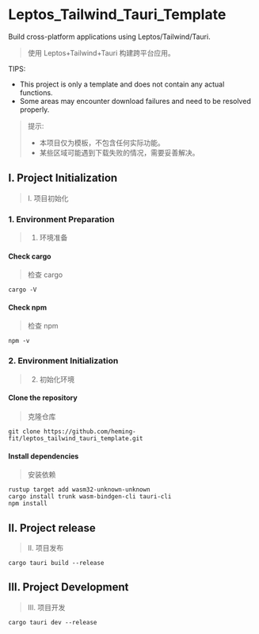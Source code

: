# Leptos_Tailwind_Tauri_Template
Build cross-platform applications using Leptos/Tailwind/Tauri.
> 使用 Leptos+Tailwind+Tauri 构建跨平台应用。

TIPS:
- This project is only a template and does not contain any actual functions.
- Some areas may encounter download failures and need to be resolved properly.
> 提示:
> - 本项目仅为模板，不包含任何实际功能。
> - 某些区域可能遇到下载失败的情况，需要妥善解决。

## I. Project Initialization
> I. 项目初始化
### 1. Environment Preparation
> 1. 环境准备
#### Check cargo
> 检查 cargo
~~~
cargo -V
~~~
#### Check npm
> 检查 npm
~~~
npm -v
~~~

### 2. Environment Initialization
> 2. 初始化环境
#### Clone the repository
> 克隆仓库
~~~
git clone https://github.com/heming-fit/leptos_tailwind_tauri_template.git
~~~
#### Install dependencies
> 安装依赖
~~~
rustup target add wasm32-unknown-unknown
cargo install trunk wasm-bindgen-cli tauri-cli
npm install
~~~

## II. Project release
> II. 项目发布
~~~
cargo tauri build --release
~~~

## III. Project Development
> III. 项目开发
~~~
cargo tauri dev --release
~~~